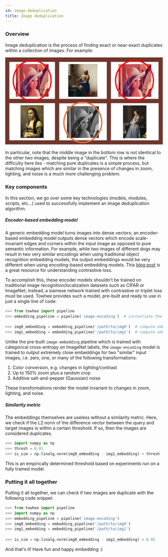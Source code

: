 ```yaml
---
id: image-deduplication
title: Image deduplication
---
```


### Overview

Image deduplication is the process of finding exact or near-exact duplicates within a collection of images. For example:

![Example](image_dedup.png)

In particular, note that the middle image in the bottom row is not identical to the other two images, despite being a "duplicate". This is where the difficulty here lies - matching pure duplicates is a simple process, but matching images which are similar in the presence of changes in zoom, lighting, and noise is a much more challenging problem.

### Key components

In this section, we go over some key technologies (models, modules, scripts, etc...) used to successfully implement an image deduplication algorithm.

##### Encoder-based embedding model

A generic embedding model turns images into dense vectors; an encoder-based embedding model outputs dense vectors which encode scale-invariant edges and corners within the input image as opposed to pure semantic information. For example, while two images of different dogs may result in two very similar encodings when using traditional object recognition embedding models, the output embeddings would be very different when using encoding-based embedding models. This [blog post](https://towardsdatascience.com/contrastive-loss-explaned-159f2d4a87ec) is a great resource for understanding contrastive loss.

To accomplish this, these encoder models shouldn't be trained on traditional image recognition/localization datasets such as CIFAR or ImageNet; instead, a siamese network trained with contrastive or triplet loss must be used. Towhee provides such a model, pre-built and ready to use in just a single line of code:

```python
>>> from towhee import pipeline
>>> embedding_pipeline = pipeline('image-encoding')  # instantiate the pipeline

>>> img0_embedding = embedding_pipeline('/path/to/img0')  # compute embedding for image 0
>>> img1_embedding = embedding_pipeline('/path/to/img1')  # compute embedding for image 1
```

Unlike the pre-built `image-embedding` pipeline which is trained with categorical cross-entropy on ImageNet labels, the `image-encoding` model is trained to output extremely close embeddings for two "similar" input images, i.e. zero, one, or many of the following transformations:

1. Color conversion, e.g. changes in lighting/contrast
2. Up to 150% zoom plus a random crop
3. Additive salt-and-pepper (Gaussian) noise

These transformations render the model invariant to changes in zoom, lighting, and noise.

##### Similarity metric

The embeddings themselves are useless without a similarity metric. Here, we check if the L2 norm of the difference vector between the query and target images is within a certain threshold. If so, then the images are considered duplicates.

```python
>>> import numpy as np
>>> thresh = 0.01
>>> is_sim = np.linalg.norm(img0_embedding - img1_embedding) < thresh
```

This is an empirically determined threshold based on experiments run on a fully trained model.

### Putting it all together

Putting it all together, we can check if two images are duplicate with the following code snippet:

```python
>>> from towhee import pipeline
>>> import numpy as np
>>> embedding_pipeline = pipeline('image-encoding')
>>> img0_embedding = embedding_pipeline('/path/to/img0')
>>> img1_embedding = embedding_pipeline('/path/to/img1')

>>> is_sim = np.linalg.norm(img0_embedding - img1_embedding) < 0.01
```

And that's it! Have fun and happy embedding :)
